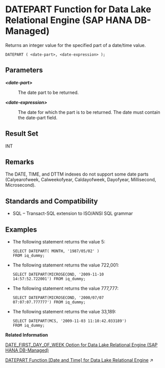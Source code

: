 <!-- loioa07008d5cbc347329b60d52b3e243ed6 -->

# DATEPART Function for Data Lake Relational Engine \(SAP HANA DB-Managed\)

Returns an integer value for the specified part of a date/time value.



```
DATEPART ( <date-part>, <date-expression> );
```



<a name="loioa07008d5cbc347329b60d52b3e243ed6__section_ww1_2dm_srb"/>

## Parameters


<dl>
<dt><b>

*<date-part\>*

</b></dt>
<dd>

The date part to be returned.



</dd><dt><b>

*<date-expression\>*

</b></dt>
<dd>

The date for which the part is to be returned. The date must contain the date-part field.



</dd>
</dl>



<a name="loioa07008d5cbc347329b60d52b3e243ed6__section_nvp_2dm_srb"/>

## Result Set

INT



<a name="loioa07008d5cbc347329b60d52b3e243ed6__section_t3d_fdm_srb"/>

## Remarks

The DATE, TIME, and DTTM indexes do not support some date parts \(Calyearofweek, Calweekofyear, Caldayofweek, Dayofyear, Millisecond, Microsecond\).



<a name="loioa07008d5cbc347329b60d52b3e243ed6__section_twp_fdm_srb"/>

## Standards and Compatibility

-   SQL – Transact-SQL extension to ISO/ANSI SQL grammar



<a name="loioa07008d5cbc347329b60d52b3e243ed6__section_hjr_gdm_srb"/>

## Examples

-   The following statement returns the value 5:

    ```
    SELECT DATEPART( MONTH, '1987/05/02' )
    FROM iq_dummy;
    ```

-   The following statement returns the value 722,001:

    ```
    SELECT DATEPART(MICROSECOND, '2009-11-10
    14:57:52.722001') FROM iq_dummy;
    ```

-   The following statement returns the value 777,777:

    ```
    SELECT DATEPART(MICROSECOND, '2000/07/07
    07:07:07.777777') FROM iq_dummy;
    ```

-   The following statement returns the value 33,189:

    ```
    SELECT DATEPART(MCS, '2009-11-03 11:10:42.033189')
    FROM iq_dummy;
    ```


**Related Information**  


[DATE\_FIRST\_DAY\_OF\_WEEK Option for Data Lake Relational Engine \(SAP HANA DB-Managed\)](../040-database-options/date-first-day-of-week-option-for-data-lake-relational-engine-sap-hana-db-managed-7b332a7.md "Determines the first day of the week.")

[DATEPART Function \[Date and Time\] for Data Lake Relational Engine](https://help.sap.com/viewer/19b3964099384f178ad08f2d348232a9/2024_3_QRC/en-US/a547b06f84f210158ab3bd499f292d99.html "Returns an integer value for the specified part of a date/time value.") :arrow_upper_right:

